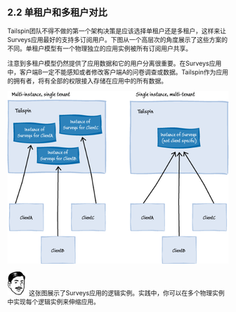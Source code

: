 ## 2.2 单租户和多租户对比

Tailspin团队不得不做的第一个架构决策是应该选择单租户还是多租户，这样来让Surveys应用最好的支持多订阅用户。下图从一个高层次的角度展示了这些方案的不同。单租户模型有一个物理独立的应用实例被所有订阅用户共享。

注意到多租户模型仍然提供了应用数据和它的用户分离很重要。在Surveys应用中，客户端B一定不能感知或者修改客户端A的问卷调查或数据。Tailspin作为应用的拥有者，将有全部的权限接入存储在应用中的所有数据。

![Logical view of single tenant and multiple tenant architectures](images/LogicalViewOfSingleTenantAndMultipleTenantArchitectures.png)

![Bharath](images/persona-Bharath-R-h55.png)
这张图展示了Surveys应用的逻辑实例。实践中，你可以在多个物理实例中实现每个逻辑实例来伸缩应用。

